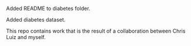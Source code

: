 Added README to diabetes folder.

Added diabetes dataset.

This repo contains work that is the result of a collaboration between Chris Luiz and myself.
